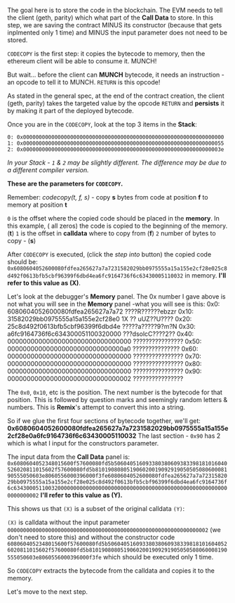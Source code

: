 The goal here is to store the code in the blockchain. The EVM needs to tell the client (geth, parity) which what part of the **Call Data** to store.   In this step, we are saving the contract MINUS its constructor (because that gets inplmented only 1 time) and MINUS the input parameter does not need to be stored.


`CODECOPY` is the first step: it copies the bytecode to memory, then the ethereum client will be able to consume it.  MUNCH! 

But wait... before the client can **MUNCH**  bytecode, it needs an instruction - an opcode to tell it to MUNCH. `RETURN` is this opcode!

As stated in the general spec, at the end of the contract creation, the client (geth, parity) takes the targeted value by the opcode `RETURN` and **persists** it by making it part of the deployed bytecode.  


Once you are in the `CODECOPY`, look at the top 3 items in the **Stack**:

`0: 0x0000000000000000000000000000000000000000000000000000000000000000`
`1: 0x0000000000000000000000000000000000000000000000000000000000000055`
`2: 0x000000000000000000000000000000000000000000000000000000000000003e`

*In your Stack - `1` & `2` may be slightly different.  The difference may be due to a different compiler version.*

**These are the parameters for `CODECOPY`.**

Remember: *codecopy(t, f, s)* - copy **s** bytes from code at position **f** to memory at position **t**

`0` is the offset where the copied code should be placed in the **memory**. In this example, ( all zeros) the code is copied to the beginning of the memory. (**t**)
`1` is the offset in **calldata** where to copy from (**f**)
`2` number of bytes to copy - (**s**)


After `CODECOPY` is executed, (click the *step into* button) the copied code should be:
`0x6080604052600080fdfea265627a7a7231582029bb0975555a15a155e2cf28e025c8d492f0613bfb5cbf96399f6dbd4ea6fc9164736f6c63430005110032` in memory.  **I'll refer to this value as (X)**.

Let's look at the debugger's **Memory** panel.
The 0x number I gave above is not what you will see in the **Memory** panel -what you will see is this:
0x0: 6080604052600080fdfea265627a7a72 ????R??????ebzzr
0x10: 31582029bb0975555a15a155e2cf28e0 1X ?? uUZ??U????
0x20: 25c8d492f0613bfb5cbf96399f6dbd4e ?????a?????9?m?N
0x30: a6fc9164736f6c634300051100320000 ???dsolcC????2??
0x40: 00000000000000000000000000000000 ????????????????
0x50: 000000000000000000000000000000a0 ??????????????? 
0x60: 00000000000000000000000000000000 ????????????????
0x70: 00000000000000000000000000000000 ????????????????
0x80: 00000000000000000000000000000000 ????????????????
0x90: 00000000000000000000000000000002 ????????????????

The `0x0`, `0x10`, etc is the position. The next number is the bytecode for that position.  This is followed by question marks and seemingly random letters & numbers.  This is **Remix**'s attempt to convert this into a string.  

So if we glue the first four sections of bytecode together, we'll get:
**0x6080604052600080fdfea265627a7a7231582029bb0975555a15a155e2cf28e0a6fc9164736f6c63430005110032**  The last section - `0x90` has 2 which is what I input for the constructors parameter.

The input data from the **Call Data** panel is:
`0x6080604052348015600f57600080fd5b506040516093380380609383398181016040526020811015602f57600080fd5b81019080805190602001909291905050508060008190555050603e8060556000396000f3fe6080604052600080fdfea265627a7a7231582029bb0975555a15a155e2cf28e025c8d492f0613bfb5cbf96399f6dbd4ea6fc9164736f6c634300051100320000000000000000000000000000000000000000000000000000000000000002`
 **I'll refer to this value as (Y).**

This shows us that `(X)` is a subset of the original calldata `(Y)`:

`(X)` is calldata without the input parameter `0000000000000000000000000000000000000000000000000000000000000002` (we don't need to store this)
and without the constructor code `6080604052348015600f57600080fd5b506040516093380380609383398181016040526020811015602f57600080fd5b81019080805190602001909291905050508060008190555050603e8060556000396000f3fe` which should be executed only 1 time.


So `CODECOPY` extracts the bytecode from the calldata and copies it to the memory.

Let's move to the next step.
